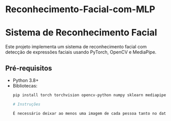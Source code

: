# Reconhecimento-Facial-com-MLP

# Sistema de Reconhecimento Facial

Este projeto implementa um sistema de reconhecimento facial com detecção de expressões faciais usando PyTorch, OpenCV e MediaPipe.

## Pré-requisitos

- Python 3.8+
- Bibliotecas:
  ```bash
  pip install torch torchvision opencv-python numpy sklearn mediapipe seaborn matplotlib tensorboard```

  # Instruções

  É necessário deixar ao menos uma imagem de cada pessoa tanto no dataset de treino quanto no de teste, sendo o próprio dataset também uma pasta.

